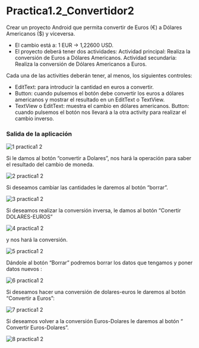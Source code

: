 # Practica1.2_Convertidor2

Crear un proyecto Android que permita convertir de Euros (€) a Dólares Americanos ($) y viceversa.
- El cambio está a: 1 EUR → 1,22600 USD.
- El proyecto deberá tener dos actividades: 
Actividad principal: Realiza la conversión de Euros a Dólares Americanos.
Actividad secundaria: Realiza la conversión de Dólares Americanos a Euros. 

Cada una de las activities deberán tener, al menos, los siguientes controles:
- EditText: para introducir la cantidad en euros a convertir.
- Button: cuando pulsemos el botón debe convertir los euros a dólares americanos y mostrar el resultado en un EditText o TextView.
- TextView o EditText: muestra el cambio en dólares americanos.
Button: cuando pulsemos el botón nos llevará a la otra activity para realizar el cambio inverso. 


### Salida de la aplicación

![1 practica1 2](https://user-images.githubusercontent.com/35973932/50094116-5164cd80-020a-11e9-81cc-3706be0312b0.PNG)

Si le damos al botón “convertir a Dolares”, nos hará la operación para saber el resultado del cambio de moneda.

![2 practica1 2](https://user-images.githubusercontent.com/35973932/50094118-5164cd80-020a-11e9-8f39-b5150daec14d.PNG)

Si deseamos cambiar las cantidades le daremos al botón “borrar”.

![3 practica1 2](https://user-images.githubusercontent.com/35973932/50094120-51fd6400-020a-11e9-8ea3-460b47cba8a3.PNG)

Si deseamos realizar la conversión inversa, le damos al botón “Conertir DOLARES-EUROS”

![4 practica1 2](https://user-images.githubusercontent.com/35973932/50094122-51fd6400-020a-11e9-9b1c-90e25097803a.PNG)

y nos hará la conversión.

![5 practica1 2](https://user-images.githubusercontent.com/35973932/50094123-51fd6400-020a-11e9-9352-0dd613bc9587.PNG)

Dándole al botón “Borrar” podremos borrar los datos que tengamos y poner datos nuevos :

![6 practica1 2](https://user-images.githubusercontent.com/35973932/50094125-5295fa80-020a-11e9-88dd-d5e47ce3fed0.PNG)

Si deseamos hacer una conversión de dolares-euros le daremos al botón “Convertir a Euros”:

![7 practica1 2](https://user-images.githubusercontent.com/35973932/50094126-5295fa80-020a-11e9-82ee-b5f0398d2284.PNG)

Si deseamos volver a la conversión Euros-Dolares le daremos al botón “ Convertir Euros-Dolares”.

![8 practica1 2](https://user-images.githubusercontent.com/35973932/50094127-5295fa80-020a-11e9-964a-bb4ef061f299.PNG)

